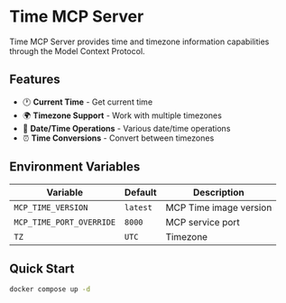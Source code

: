 # Time MCP Server

Time MCP Server provides time and timezone information capabilities through the Model Context Protocol.

## Features

- 🕐 **Current Time** - Get current time
- 🌍 **Timezone Support** - Work with multiple timezones
- 📅 **Date/Time Operations** - Various date/time operations
- ⏰ **Time Conversions** - Convert between timezones

## Environment Variables

| Variable                 | Default  | Description            |
| ------------------------ | -------- | ---------------------- |
| `MCP_TIME_VERSION`       | `latest` | MCP Time image version |
| `MCP_TIME_PORT_OVERRIDE` | `8000`   | MCP service port       |
| `TZ`                     | `UTC`    | Timezone               |

## Quick Start

```bash
docker compose up -d
```
